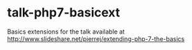 # talk-php7-basicext

Basics extensions for the talk available at http://www.slideshare.net/pierrej/extending-php-7-the-basics

